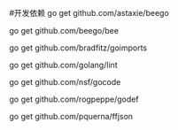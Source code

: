 #开发依赖
go get github.com/astaxie/beego

go get github.com/beego/bee

go get github.com/bradfitz/goimports

go get github.com/golang/lint

go get github.com/nsf/gocode

go get github.com/rogpeppe/godef

go get github.com/pquerna/ffjson